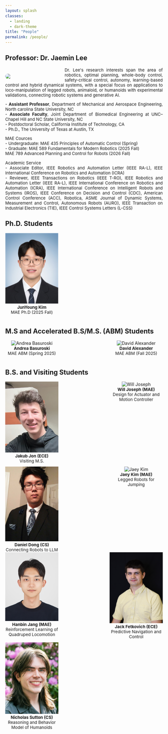 ```yaml
---
layout: splash
classes:
  - landing
  - dark-theme
title: "People"
permalink: /people/
---
```


## Professor: Dr. Jaemin Lee

<img src="/assets/images/Jaemin5.jpg" align="left" width="170px" style="margin-right: 20px;margin-top: 20px;border-radius: 10px;"/>
<p style="text-align: justify;font-size:10pt;">
  Dr. Lee's research interests span the area of robotics, optimal planning, whole-body control, safety-critical control, autonomy, learning-based control and hybrid dynamical systems, with a special focus on applications to loco-manipulation of legged robots, animaloid, or humanoids with experimental validations, connecting robotic systems and generative AI.<br>
</p>  

<p style="text-align: justify;font-size:10pt;">
  - <b>Assistant Professor</b>, Department of Mechanical and Aerospace Engineering, North carolina State University, NC <br>
  - <b>Associate Faculty</b>, Joint Department of Biomedical Engineering at UNC–Chapel Hill and NC State University, NC <br>
  - Postdoctoral Scholar, California Institute of Technology, CA <br>
  - Ph.D., The University of Texas at Austin, TX <br>
<!--   - M.S., Seoul National University, South Korea <br> -->
</p>

<p style="text-align: justify;font-size:10pt;">
MAE Cources <br>
  - Undergraduate: MAE 435 Principles of Automatic Control (Spring) <br>
  - Graduate: MAE 589 Fundamentals for Modern Robotics (2025 Fall) <br>
              MAE 789 Advanced Planning and Control for Robots (2026 Fall)
</p>

<p style="text-align: justify;font-size:10pt;">
Academic Service <br>
  - Associate Editor, IEEE Robotics and Automation Letter (IEEE RA-L), IEEE International Conference on Robotics and Automation (ICRA) <br>
  - Reviewer, IEEE Transactions on Robotics (IEEE T-RO), IEEE Robotics and Automation Letter (IEEE RA-L), IEEE International Conference on Robotics and Automation (ICRA),  IEEE International Conference on Intelligent Robots and Systems (IROS), IEEE Conference on Decision and Control (CDC), American Control Conference (ACC), Robotica, ASME Journal of Dynamic Systems, Measurement and Control, Autonomous Robots (AURO), IEEE Transaction on Industrial Electronics (TIE), IEEE Control Systems Letters (L-CSS)
</p>

## Ph.D. Students
<div style="display: flex; justify-content: space-between; flex-wrap: wrap; gap: 10px;">
  <div style="text-align: center; width: 170px;border-radius: 10px;">
    <img src="/assets/images/Junyoung.jpg" style="width: 100%;" alt="JunYoung Kim"/>
    <p style="font-size:10pt;margin: 0;"> <b>JunYoung Kim</b> <br> 
    MAE Ph.D (2025 Fall) <br>  
    </p>
  </div>

  <div style="width: 170px;"></div>

  <div style="width: 170px;"></div>

  <div style="width: 170px;"></div>
  
</div>

<p> </p>

## M.S and Accelerated B.S/M.S. (ABM) Students
<div style="display: flex; justify-content: space-between; flex-wrap: wrap; gap: 10px;">
  <div style="text-align: center; width: 170px;border-radius: 10px;">
    <img src="/assets/images/Andrea.jpg" style="width: 100%;" alt="Andrea Basuroski"/>
    <p style="font-size:10pt;margin: 0;"> <b>Andrea Basuroski</b> <br>
       MAE ABM (Spring 2025)
    </p>
  </div>
  <div style="text-align: center; width: 170px;border-radius: 10px;">
    <img src="/assets/images/robot_logo.png" style="width: 100%;" alt="David Alexander"/>
    <p style="font-size:10pt;margin: 0;"> <b>David Alexander</b> <br>
       MAE ABM (Fall 2025)
    </p>
  </div>
      <!-- 3rd of 4 columns (empty) -->
  <div style="width: 170px;"></div>

  <!-- 4th of 4 columns (empty) -->
  <div style="width: 170px;"></div>
</div>

<p> </p>

## B.S. and Visiting Students



<div style="display: flex; justify-content: space-between; flex-wrap: wrap; gap: 10px; ">
  <div style="text-align: center; width: 170px;">
    <img src="/assets/images/Jakub_jon.jpg" style="width: 100%;" alt="Jakub Jon"/>
    <p style="font-size:10pt;margin: 0;"> <b>Jakub Jon (ECE)</b> <br> 
    Visiting M.S. <br>  
    </p>
  </div>    
    <div style="text-align: center; width: 170px;">
    <img src="/assets/images/Will.jpg" style="width: 100%;" alt="Will Joseph"/>
    <p style="font-size:10pt;margin: 0;"> <b>Will Joseph (MAE)</b> <br>
      Design for Actuator and Motion Controller
    </p>
  </div>  
  <div style="text-align: center; width: 170px;">
    <img src="/assets/images/daniel_dong.jpg" style="width: 100%;" alt="Daniel Dong"/>
    <p style="font-size:10pt;margin: 0;"> <b>Daniel Dong (CS)</b> <br>
      Connecting Robots to LLM
    </p>
  </div>
  <div style="text-align: center; width: 170px;">
   <img src="/assets/images/Jaey_Kim.jpg" style="width: 100%;" alt="Jaey Kim"/>
    <p style="font-size:10pt;margin: 0;"> <b>Jaey Kim (MAE) </b> <br>
      Legged Robots for Jumping
    </p>
  </div>
</div> 

 <div style="display: flex; justify-content: space-between; flex-wrap: wrap; gap: 10px; "> 
   <div style="text-align: center; width: 170px;">
    <img src="/assets/images/hanbin_Jang.jpg" style="width: 100%;" alt="Hanbin Jang"/>
    <p style="font-size:10pt;margin: 0;"> <b>Hanbin Jang (MAE)</b> <br>
      Reinforcement Learning of Quadruped Locomotion
    </p>
  </div>  
  <div style="text-align: center; width: 170px;">
    <img src="/assets/images/Jack.jpg" style="width: 100%;" alt="Jack Fetkovich"/>
    <p style="font-size:10pt;margin: 0;"> <b>Jack Fetkovich (ECE)</b> <br>
      Predictive Navigation and Control
    </p>
  </div>
    <div style="text-align: center; width: 170px;">
    <img src="/assets/images/nwsutton.jpg" style="width: 100%;" alt="
Nicholas Sutton"/>
    <p style="font-size:10pt;margin: 0;"> <b>
Nicholas Sutton (CS)</b> <br>
      Reasoning and Behavior Model of Humanoids
    </p>
  </div>
    <!-- 3rd of 4 columns (empty) -->
  <div style="width: 170px;"></div>

  <!-- 4th of 4 columns (empty) -->
  <div style="width: 170px;"></div>
   
<!--   <div style="text-align: center; width: 170px;">
    <img src="/assets/images/robot_logo.png" style="width: 100%;" alt="Person2"/>
    <p style="font-size:10pt;margin: 0;"> <b>Future Student</b> <br>
    </p>
  </div>
  <div style="text-align: center; width: 170px;">
    <img src="/assets/images/robot_logo.png" style="width: 100%;" alt="Person2"/>
    <p style="font-size:10pt;margin: 0;"> <b>Future Student</b> <br>
    </p>
  </div> -->
</div>


